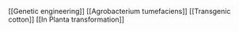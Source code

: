 [[Genetic engineering]]
[[Agrobacterium tumefaciens]]
[[Transgenic cotton]]
[[In Planta transformation]]
